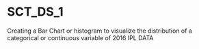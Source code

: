 # SCT_DS_1
Creating a Bar Chart or histogram to visualize the distribution of a categorical or continuous variable of 2016 IPL DATA 
